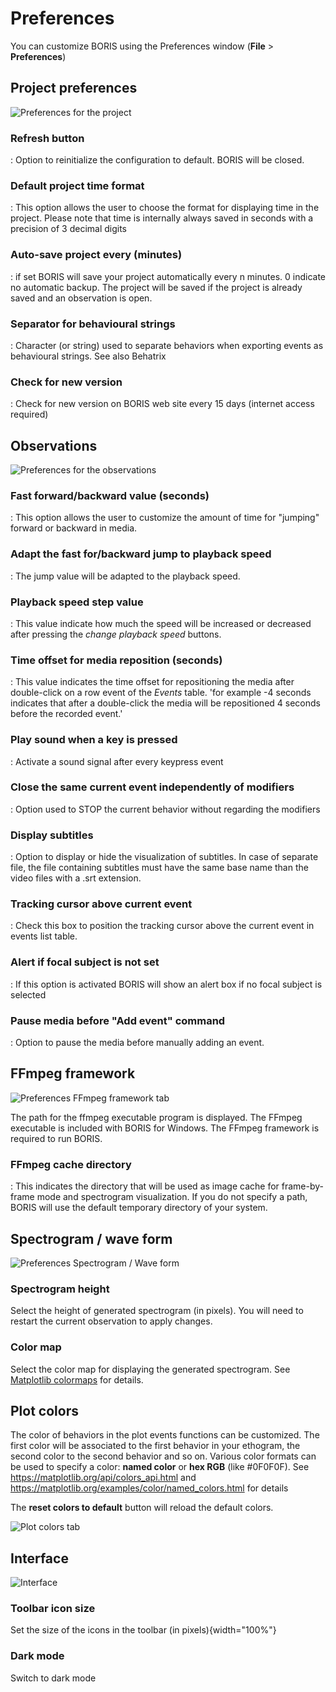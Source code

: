 
# Preferences

You can customize BORIS using the Preferences window (**File** \>
**Preferences**)




## Project preferences

![Preferences for the project](images/preferences_project.png)



### **Refresh** button

:   Option to reinitialize the configuration to default. BORIS will be
    closed.

### **Default project time format**

:   This option allows the user to choose the format for displaying time
    in the project. Please note that time is internally always saved in
    seconds with a precision of 3 decimal digits


### **Auto-save project every (minutes)**

:   if set BORIS will save your project automatically every n minutes. 0
    indicate no automatic backup. The project will be saved if the
    project is already saved and an observation is open.

### **Separator for behavioural strings**

:   Character (or string) used to separate behaviors when exporting
    events as behavioural strings. See also Behatrix


### **Check for new version**

:   Check for new version on BORIS web site every 15 days (internet
    access required)



## Observations


![Preferences for the observations](images/preferences_observations.png)


### **Fast forward/backward value (seconds)**

:   This option allows the user to customize the amount of time for "jumping" forward or backward in media.


### **Adapt the fast for/backward jump to playback speed**

:   The jump value will be adapted to the playback speed.

### **Playback speed step value**

:   This value indicate how much the speed will be increased or
    decreased after pressing the *change playback speed* buttons.



### **Time offset for media reposition (seconds)**

:   This value indicates the time offset for repositioning the media
    after double-click on a row event of the *Events* table. 'for
    example -4 seconds indicates that after a double-click the media
    will be repositioned 4 seconds before the recorded event.'

### **Play sound when a key is pressed**

:   Activate a sound signal after every keypress event



### **Close the same current event independently of modifiers**

:   Option used to STOP the current behavior without regarding the
    modifiers



### **Display subtitles**

:   Option to display or hide the visualization of subtitles. In case of
    separate file, the file containing subtitles must have the same base
    name than the video files with a .srt extension.




### **Tracking cursor above current event**

:   Check this box to position the tracking cursor above the current
    event in events list table.


### **Alert if focal subject is not set**

:   If this option is activated BORIS will show an alert box if no focal
    subject is selected


### **Pause media before "Add event" command**

:   Option to pause the media before manually adding an event.





## FFmpeg framework

![Preferences FFmpeg framework tab](images/preferences_ffmpeg.png)

The path for the ffmpeg executable program is displayed. The FFmpeg
executable is included with BORIS for Windows.
The FFmpeg framework is required to run BORIS.



### **FFmpeg cache directory**

:   This indicates the directory that will be used as image cache for
    frame-by-frame mode and spectrogram visualization. If you do not
    specify a path, BORIS will use the default temporary directory of
    your system.





## Spectrogram / wave form

![Preferences Spectrogram / Wave form](images/preferences_spectro.png)


### Spectrogram height

Select the height of generated spectrogram (in pixels). You will need to
restart the current observation to apply changes.


### Color map

Select the color map for displaying the generated spectrogram. See
[Matplotlib colormaps](http://matplotlib.org/users/colormaps.html) for
details.



## Plot colors 
The color of behaviors in the plot events functions can be customized.
The first color will be associated to the first behavior in your
ethogram, the second color to the second behavior and so on. Various
color formats can be used to specify a color: **named color** or **hex
RGB** (like #0F0F0F). See <https://matplotlib.org/api/colors_api.html>
and <https://matplotlib.org/examples/color/named_colors.html> for
details

The **reset colors to default** button will reload the default colors.

![Plot colors tab](images/preferences_colors.png)




## Interface

![Interface](images/preferences_interface.png)


### Toolbar icon size

Set the size of the icons in the toolbar (in pixels){width="100%"}

### Dark mode

Switch to dark mode



